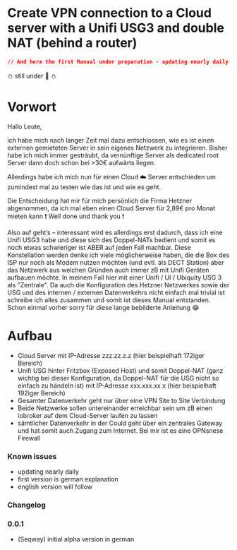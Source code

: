 
# **Create VPN connection to a Cloud server with a Unifi USG3 and double NAT (behind a router)**

```json
// And here the first Manual under preparation - updating nearly daily
```
:snowman: still under :construction: :snowman:
# **Vorwort**

<div class="text-purple">
Hallo Leute,
</div>

ich habe mich nach langer Zeit mal dazu entschlossen, wie es ist einen externen gemieteten Server in sein eigenes Netzwerk zu integrieren.
Bisher habe ich mich immer gesträubt, da vernünftige Server als dedicated root Server dann doch schon bei >30€ aufwärts liegen.

Allerdings habe ich mich nun für einen Cloud :cloud: Server entschieden um zumindest mal zu testen wie das ist und wie es geht. 

Die Entscheidung hat mir für mich persönlich die Firma Hetzner abgenommen, da ich mal eben einen Cloud Server für 2,89€ pro Monat mieten kann :exclamation: Well done und thank you :exclamation:

Also auf geht’s – interessant wird es allerdings erst dadurch, dass ich eine Unifi USG3 habe und diese sich des Doppel-NATs bedient und somit es noch etwas schwieriger ist ABER auf jeden Fall machbar.
Diese Konstellation werden denke ich viele möglicherweise haben, die die Box des ISP nur noch als Modem nutzen möchten (und evtl. als DECT Station) aber das Netzwerk aus welchen Gründen auch immer zB mit Unifi Geräten aufbauen möchte. In meinem Fall hier mit einer Unifi / UI / Ubiquity USG 3 als "Zentrale".
Da auch die Konfiguration des Hetzner Netzwerkes sowie der USG und des internen / externen Datenverkehrs nicht einfach mal trivial ist schreibe ich alles zusammen und somit ist dieses Manual entstanden.
Schon einmal vorher sorry für diese lange bebilderte Anleitung :joy:

# **Aufbau**
* Cloud Server mit IP-Adresse zzz.zz.z.z (hier beispielhaft 172iger Bereich)
* Unifi USG hinter Fritzbox (Exposed Host) und somit Doppel-NAT (ganz wichtig bei dieser Konfiguration, da Doppel-NAT für die USG nicht so einfach zu händeln ist) mit IP-Adresse xxx.xxx.xx.x (hier beispielhaft 192iger Bereich)
* Gesamter Datenverkehr geht nur über eine VPN Site to Site Verbindung
* Beide Netzwerke sollen untereinander erreichbar sein um zB einen iobroker auf dem Cloud-Server laufen zu lassen 
* sämtlicher Datenverkehr in der Could geht über ein zentrales Gateway und hat somit auch Zugang zum Internet. Bei mir ist es eine OPNsnese Firewall

### Known issues

- updating nearly daily
- first version is german explanation
- english version will follow

### Changelog

### 0.0.1
* (Seqway) initial alpha version in german
